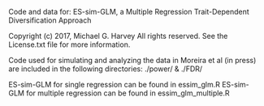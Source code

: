Code and data for: ES-sim-GLM, a Multiple Regression Trait-Dependent Diversification Approach

Copyright (c) 2017, Michael G. Harvey
All rights reserved.
See the License.txt file for more information.

Code used for simulating and analyzing the data in Moreira et al (in press) are included in the following directories: ./power/ & ./FDR/

ES-sim-GLM for single regression can be found in essim_glm.R
ES-sim-GLM for multiple regression can be found in essim_glm_multiple.R
